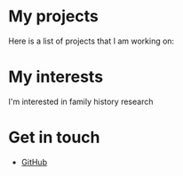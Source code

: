 # My projects
Here is a list of projects that I am working on:
# My interests
I'm interested in family history research
# Get in touch
<ul>
<li><a href="https://github.com/{{site.github_honicomb}}">GitHub</a></li>
</ul>
